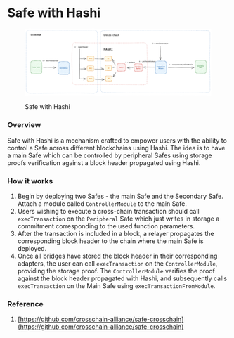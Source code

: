 # Safe with Hashi

<figure><img src="../../.gitbook/assets/diagram (1).png" alt=""><figcaption><p>Safe with Hashi</p></figcaption></figure>

### Overview

Safe with Hashi is a mechanism crafted to empower users with the ability to control a Safe across different blockchains using Hashi. The idea is to have a main Safe which can be controlled by peripheral Safes using storage proofs verification against a block header propagated using Hashi.



### How it works

1. Begin by deploying two Safes - the main Safe and the Secondary Safe. Attach a module called `ControllerModule` to the main Safe.
2. Users wishing to execute a cross-chain transaction should call `execTransaction` on the `Peripheral` Safe which just writes in storage a commitment corresponding to the used function parameters.
3. After the transaction is included in a block, a relayer propagates the corresponding block header to the chain where the main Safe is deployed.
4. Once all bridges have stored the block header in their corresponding adapters, the user can call `execTransaction` on the `ControllerModule`, providing the storage proof. The `ControllerModule` verifies the proof against the block header propagated with Hashi, and subsequently calls `execTransaction` on the Main Safe using `execTransactionFromModule`.



### Reference

1. [https://github.com/crosschain-alliance/safe-crosschain](https://github.com/crosschain-alliance/safe-crosschain)
